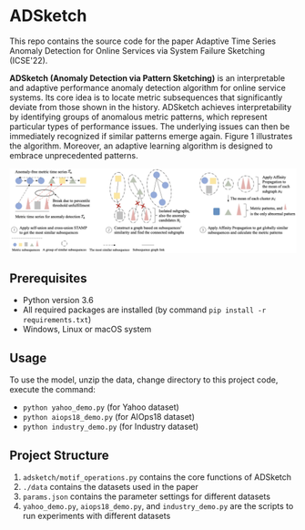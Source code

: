 # ADSketch

This repo contains the source code for the paper Adaptive Time Series Anomaly Detection for Online Services via System Failure Sketching (ICSE'22).

**ADSketch (Anomaly Detection via Pattern Sketching)** is an interpretable and adaptive performance anomaly detection algorithm for online service systems. Its core idea is to locate metric subsequences that significantly deviate from those shown in the history. ADSketch achieves interpretability by identifying groups of anomalous metric patterns, which represent particular types of performance issues. The underlying issues can then be immediately recognized if similar patterns emerge again. Figure 1 illustrates the algorithm. Moreover, an adaptive learning algorithm is designed to embrace unprecedented patterns.

![GRLIA Framework](./docs/adsketch_algo1.jpg)


## Prerequisites
- Python version 3.6
- All required packages are installed (by command `pip install -r requirements.txt`)
- Windows, Linux or macOS system


## Usage
To use the model, unzip the data, change directory to this project code, execute the command:

- `python yahoo_demo.py` (for Yahoo dataset)
- `python aiops18_demo.py` (for AIOps18 dataset)
- `python industry_demo.py` (for Industry dataset)


## Project Structure
1. `adsketch/motif_operations.py` contains the core functions of ADSketch
2. `./data` contains the datasets used in the paper
3. `params.json` contains the parameter settings for different datasets
4.  `yahoo_demo.py`, `aiops18_demo.py`, and `industry_demo.py` are the scripts to run experiments with different datasets
